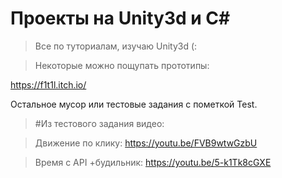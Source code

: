 # Проекты на Unity3d и C#
>Все по туториалам, изучаю Unity3d (:  


>Некоторые можно пощупать прототипы:  

https://f1t1l.itch.io/  


Остальное мусор или тестовые задания с пометкой Test.  


>#Из тестового задания видео:  

>Движение по клику: https://youtu.be/FVB9wtwGzbU    

>Время с API +будильник: https://youtu.be/5-k1Tk8cGXE   




